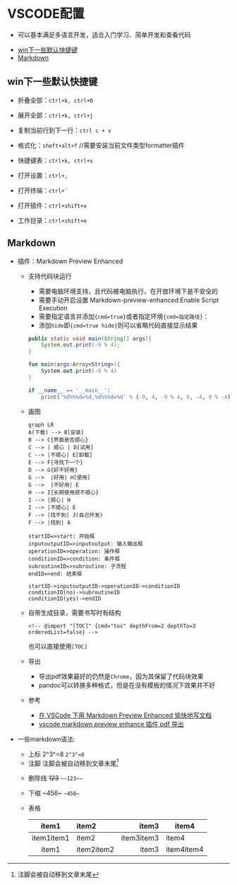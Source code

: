 # VSCODE配置 

- 可以基本满足多语言开发，适合入门学习、简单开发和查看代码

<!-- @import "[TOC]" {cmd="toc" depthFrom=2 depthTo=3 orderedList=false} -->

<!-- code_chunk_output -->

- [win下一些默认快捷键](#win下一些默认快捷键)
- [Markdown](#markdown)

<!-- /code_chunk_output -->

## win下一些默认快捷键 

- 折叠全部：`ctrl+k, ctrl+0`
- 展开全部：`ctrl+k, ctrl+j`
- 复制当前行到下一行：`ctrl c + v`
- 格式化：`shoft+alt+f`     //需要安装当前文件类型formatter插件

- 快捷键表：`ctrl+k, ctrl+s`
- 打开设置：`ctrl+,`
- 打开终端：```ctrl+` ```
- 打开插件：`ctrl+shift+x`
- 工作目录：`ctrl+shift+e`

>>>

## Markdown 

- 插件：Markdown Preview Enhanced
    - 支持代码块运行
        - 需要电脑环境支持，且代码被电脑执行，在开放环境下是不安全的
        - 需要手动开启设置 Markdown-preview-enhanced:Enable Script Execution
        - 需要指定语言并添加`{cmd=true}`或者指定环境`{cmd=指定路径}`：
        - 添加`hide`即`{cmd=true hide}`则可以省略代码直接显示结果
        ```java {.line-numbers,highlight=[1-2]} //.line-numbers添加代码行数,highlight=[1-2]指定行添加高亮
        public static void main(String[] args){
            System.out.print(-9 % 4);
        }
        ```
        ```kotlin
        fun main(args:Array<String>){
            System.out.print(-9 % 4)
        }
        ```
        ```python {cmd=true}
        if __name__ == '__main__':
            print('%d%%%d=%d,%d%%%d=%d' % (-9, 4, -9 % 4, 9, -4, 9 % -4))
        ```
    - 画图
        ```mermaid
        graph LR
        A(下载) --> B[安装]
        B --> C{界面是否顺心}
        C --> | 顺心 | D[试用]
        C --> |不顺心| E[卸载]
        E --> F{寻找下一个}
        D --> G{好不好用}
        G -->  |好用| H[使用]
        G -->  |不好用| E
        H --> I{长期使用顺不顺心}
        I --> |顺心| H
        I --> |不顺心| E
        F --> |找不到| J(自己开发)
        F --> |找到| A
        ```

        ```flow
        startID=>start: 开始框
        inputoutputID=>inputoutput: 输入输出框
        operationID=>operation: 操作框
        conditionID=>condition: 条件框
        subroutineID=>subroutine: 子流程
        endID=>end: 结束框

        startID->inputoutputID->operationID->conditionID
        conditionID(no)->subroutineID
        conditionID(yes)->endID
        ```
        
    - 自带生成目录，需要书写时有结构
        ```
        <!-- @import "[TOC]" {cmd="toc" depthFrom=2 depthTo=3 orderedList=false} -->
        ```
        也可以直接使用`[TOC]`
    - 导出
        - 导出pdf效果最好的仍然是`Chrome`，因为其保留了代码块效果
        - pandoc可以转换多种格式，但是在没有模板的情况下效果并不好
    - 参考
        - [在 VSCode 下用 Markdown Preview Enhanced 愉快地写文档](https://zhuanlan.zhihu.com/p/56699805)
        - [vscode markdown preview enhance 插件 pdf 导出](https://blog.csdn.net/m0_37639589/article/details/91349425)

- 一些markdown语法:
    - 上标 2^3^=8 `2^3^=8`
    - 注脚 注脚会被自动移到文章末尾[^1]
    [^1]: 注脚会被自动移到文章末尾
    - 删除线 ~~123~~ `~~123~~`
    - 下缩 ~456~ `~456~`
    - 表格  
            
        | item1 | item2 | item3 | item4 |
        | :---: | :--- | ---: | --- |
        | item1item1 | item2 | item3item3 | item4 |
        | item1 | item2item2 | item3 | item4item4 |
